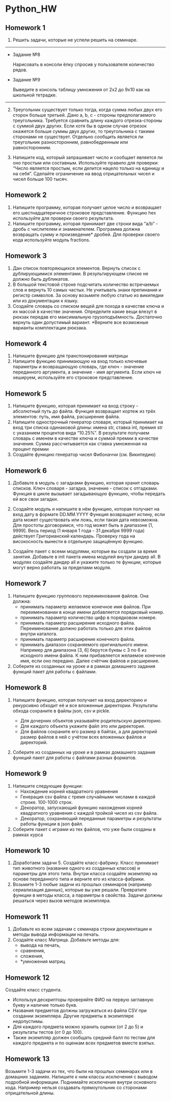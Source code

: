 # Python_HW
## Homework 1
1. Решить задачи, которые не успели решить на семинаре.
------------------------------------------
- Задание №8

    Нарисовать в консоли ёлку спросив у пользователя количество рядов.
- Задание №9

    Выведите в консоль таблицу умножения от 2х2 до 9х10 как на школьной тетрадке.
------------------------------------------

2. Треугольник существует только тогда, когда сумма любых двух его сторон больше третьей. Дано a, b, c - стороны предполагаемого треугольника. Требуется сравнить длину каждого отрезка-стороны с суммой двух других. Если хотя бы в одном случае отрезок окажется больше суммы двух других, то треугольника с такими сторонами не существует. Отдельно сообщить является ли треугольник разносторонним, равнобедренным или равносторонним.

3. Напишите код, который запрашивает число и сообщает является ли оно простым или составным. Используйте правило для проверки: “Число является простым, если делится нацело только на единицу и на себя”. Сделайте ограничение на ввод отрицательных чисел и чисел больше 100 тысяч.

## Homework 2

1. Напишите программу, которая получает целое число и возвращает его шестнадцатеричное строковое представление. Функцию hex используйте для проверки своего результата.
2. Напишите программу, которая принимает две строки вида “a/b” - дробь с числителем и знаменателем. Программа должна возвращать сумму и произведение* дробей. Для проверки своего кода используйте модуль fractions.

## Homework 3
1. Дан список повторяющихся элементов. Вернуть список с дублирующимися элементами. В результирующем списке не должно быть дубликатов.
2. В большой текстовой строке подсчитать количество встречаемых слов и вернуть 10 самых частых. Не учитывать знаки препинания и регистр символов. За основу возьмите любую статью из википедии или из документации к языку.
3. Создайте словарь со списком вещей для похода в качестве ключа и их массой в качестве значения. Определите какие вещи влезут в рюкзак передав его максимальную грузоподъёмность. Достаточно вернуть один допустимый вариант. *Верните все возможные варианты комплектации рюкзака.

## Homework 4

1. Напишите функцию для транспонирования матрицы
2. Напишите функцию принимающую на вход только ключевые параметры и возвращающую словарь, где ключ - значение переданного аргумента, а значение - имя аргумента. Если ключ не хешируем, используйте его строковое представление.

## Homework 5
1. Напишите функцию, которая принимает на вход строку - абсолютный путь до файла. Функция возвращает кортеж из трёх элементов: путь, имя файла, расширение файла.
2. Напишите однострочный генератор словаря, который принимает на вход три списка одинаковой длины: имена str, ставка int, премия str с указанием процентов вида “10.25%”. В результате получаем словарь с именем в качестве ключа и суммой премии в качестве значения. Сумма рассчитывается как ставка умноженная на процент премии
3. Создайте функцию генератор чисел Фибоначчи (см. Википедию)

## Homework 6

1. Добавьте в модуль с загадками функцию, которая хранит словарь списков. Ключ словаря - загадка, значение - список с отгадками. Функция в цикле вызывает загадывающую функцию, чтобы передать ей все свои загадки.

2. Создайте модуль и напишите в нём функцию, которая получает на вход дату в формате DD.MM.YYYY Функция возвращает истину, если дата может существовать или ложь, если такая дата невозможна.
Для простоты договоримся, что год может быть в диапазоне [1, 9999]. Весь период (1 января 1 года - 31 декабря 9999 года) действует Григорианский календарь. Проверку года на високосность вынести в отдельную защищённую функцию.

3. Создайте пакет с всеми модулями, которые вы создали за время занятия. Добавьте в init пакета имена модулей внутри дандер all. В модулях создайте дандер all и укажите только те функции, которые могут верно работать за пределами модуля.

## Homework 7

1. Напишите функцию группового переименования файлов. Она должна:
    - принимать параметр желаемое конечное имя файлов. При переименовании в конце имени добавляется порядковый номер.
    - принимать параметр количество цифр в порядковом номере.
    - принимать параметр расширение исходного файла. Переименование должно работать только для этих файлов внутри каталога.
    - принимать параметр расширение конечного файла.
    - принимать диапазон сохраняемого оригинального имени. Например для диапазона [3, 6] берутся буквы с 3 по 6 из исходного имени файла. К ним прибавляется желаемое конечное имя, если оно передано. Далее счётчик файлов и расширение.
2. Соберите из созданных на уроке и в рамках домашнего задания функций пакет для работы с файлами.

## Homework 8
1. Напишите функцию, которая получает на вход директорию и рекурсивно обходит её и все вложенные директории. Результаты обхода сохраните в файлы json, csv и pickle.
    -   Для дочерних объектов указывайте родительскую директорию. 
    -   Для каждого объекта укажите файл это или директория.
    -   Для файлов сохраните его размер в байтах, а для директорий размер файлов в ней с учётом всех вложенных файлов и директорий.

2. Соберите из созданных на уроке и в рамках домашнего задания функций пакет для работы с файлами разных форматов.


## Homework 9
1. Напишите следующие функции:
    - Нахождение корней квадратного уравнения
    - Генерация csv файла с тремя случайными числами в каждой строке. 100-1000 строк.
    - Декоратор, запускающий функцию нахождения корней квадратного уравнения с каждой тройкой чисел из csv файла.
    - Декоратор, сохраняющий переданные параметры и результаты работы функции в json файл.
2. Соберите пакет с играми из тех файлов, что уже были созданы в рамках курса

## Homework 10
1. Доработаем задачи 5. Создайте класс-фабрику. Класс принимает тип животного (название одного из созданных классов) и параметры для этого типа. Внутри класса создайте экземпляр на основе переданного типа и верните его из класса-фабрики.
2. Возьмите 1-3 любые задачи из прошлых семинаров (например сериализация данных), которые вы уже решали. Превратите функции в методы класса, а параметры в свойства. Задачи должны решаться через вызов методов экземпляра.

## Homework 11
1. Добавьте ко всем задачам с семинара строки документации и методы вывода информации на печать.
2. Создайте класс Матрица. Добавьте методы для:
    - вывода на печать,
    - сравнения,
    - сложения,
    - *умножения матриц

## Homework 12
Создайте класс студента.
 - Используя дескрипторы проверяйте ФИО на первую заглавную букву и наличие только букв.
 - Названия предметов должны загружаться из файла CSV при создании экземпляра. Другие предметы в экземпляре недопустимы.
 - Для каждого предмета можно хранить оценки (от 2 до 5) и результаты тестов (от 0 до 100).
 - Также экземпляр должен сообщать средний балл по тестам для каждого предмета и по оценкам всех предметов вместе взятых. 

## Homework 13

Возьмите 1-3 задачи из тех, что были на прошлых семинарах или в домашних заданиях. Напишите к ним классы исключения с выводом подробной информации.
Поднимайте исключения внутри основного кода. Например нельзя создавать прямоугольник со сторонами отрицательной длины.

